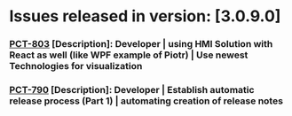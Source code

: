 # Issues released in version: [3.0.9.0]
### [PCT-803](https://macrixsoftware.atlassian.net/browse/PCT-803) [Description]: Developer | using HMI Solution with React as well (like WPF example of Piotr) | Use newest Technologies for visualization
### [PCT-790](https://macrixsoftware.atlassian.net/browse/PCT-790) [Description]: Developer | Establish automatic release process (Part 1) | automating creation of release notes

